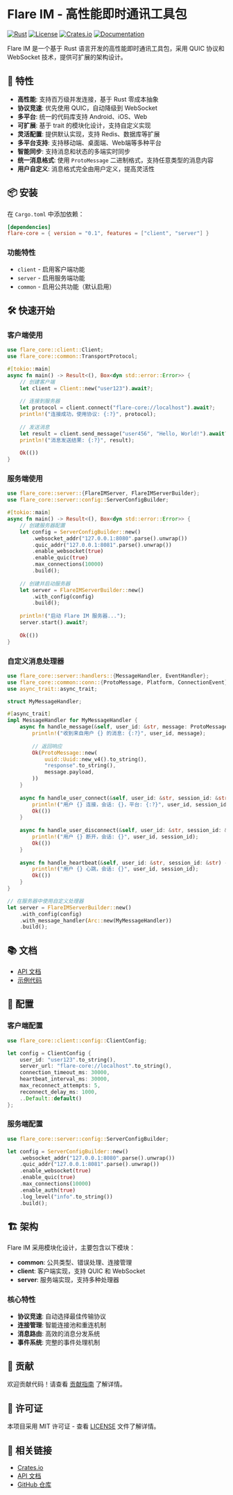 # Flare IM - 高性能即时通讯工具包

[![Rust](https://img.shields.io/badge/Rust-1.70+-blue.svg)](https://www.rust-lang.org/)
[![License](https://img.shields.io/badge/License-MIT-green.svg)](LICENSE)
[![Crates.io](https://img.shields.io/crates/v/flare-core)](https://crates.io/crates/flare-core)
[![Documentation](https://img.shields.io/badge/docs-latest-blue.svg)](https://docs.rs/flare-core)

Flare IM 是一个基于 Rust 语言开发的高性能即时通讯工具包，采用 QUIC 协议和 WebSocket 技术，提供可扩展的架构设计。

## 🚀 特性

- **高性能**: 支持百万级并发连接，基于 Rust 零成本抽象
- **协议竞速**: 优先使用 QUIC，自动降级到 WebSocket
- **多平台**: 统一的代码库支持 Android、iOS、Web
- **可扩展**: 基于 trait 的模块化设计，支持自定义实现
- **灵活配置**: 提供默认实现，支持 Redis、数据库等扩展
- **多平台支持**: 支持移动端、桌面端、Web端等多种平台
- **智能同步**: 支持消息和状态的多端实时同步
- **统一消息格式**: 使用 `ProtoMessage` 二进制格式，支持任意类型的消息内容
- **用户自定义**: 消息格式完全由用户定义，提高灵活性

## 📦 安装

在 `Cargo.toml` 中添加依赖：

```toml
[dependencies]
flare-core = { version = "0.1", features = ["client", "server"] }
```

### 功能特性

- `client` - 启用客户端功能
- `server` - 启用服务端功能
- `common` - 启用公共功能（默认启用）

## 🛠️ 快速开始

### 客户端使用

```rust
use flare_core::client::Client;
use flare_core::common::TransportProtocol;

#[tokio::main]
async fn main() -> Result<(), Box<dyn std::error::Error>> {
    // 创建客户端
    let client = Client::new("user123").await?;
    
    // 连接到服务器
    let protocol = client.connect("flare-core://localhost").await?;
    println!("连接成功，使用协议: {:?}", protocol);
    
    // 发送消息
    let result = client.send_message("user456", "Hello, World!").await?;
    println!("消息发送结果: {:?}", result);
    
    Ok(())
}
```

### 服务端使用

```rust
use flare_core::server::{FlareIMServer, FlareIMServerBuilder};
use flare_core::server::config::ServerConfigBuilder;

#[tokio::main]
async fn main() -> Result<(), Box<dyn std::error::Error>> {
    // 创建服务器配置
    let config = ServerConfigBuilder::new()
        .websocket_addr("127.0.0.1:8080".parse().unwrap())
        .quic_addr("127.0.0.1:8081".parse().unwrap())
        .enable_websocket(true)
        .enable_quic(true)
        .max_connections(10000)
        .build();
    
    // 创建并启动服务器
    let server = FlareIMServerBuilder::new()
        .with_config(config)
        .build();
    
    println!("启动 Flare IM 服务器...");
    server.start().await?;
    
    Ok(())
}
```

### 自定义消息处理器

```rust
use flare_core::server::handlers::{MessageHandler, EventHandler};
use flare_core::common::conn::{ProtoMessage, Platform, ConnectionEvent};
use async_trait::async_trait;

struct MyMessageHandler;

#[async_trait]
impl MessageHandler for MyMessageHandler {
    async fn handle_message(&self, user_id: &str, message: ProtoMessage) -> Result<ProtoMessage, flare_core::Result> {
        println!("收到来自用户 {} 的消息: {:?}", user_id, message);
        
        // 返回响应
        Ok(ProtoMessage::new(
            uuid::Uuid::new_v4().to_string(),
            "response".to_string(),
            message.payload,
        ))
    }
    
    async fn handle_user_connect(&self, user_id: &str, session_id: &str, platform: Platform) -> Result<(), flare_core::Result> {
        println!("用户 {} 连接，会话: {}，平台: {:?}", user_id, session_id, platform);
        Ok(())
    }
    
    async fn handle_user_disconnect(&self, user_id: &str, session_id: &str) -> Result<(), flare_core::Result> {
        println!("用户 {} 断开，会话: {}", user_id, session_id);
        Ok(())
    }
    
    async fn handle_heartbeat(&self, user_id: &str, session_id: &str) -> Result<(), flare_core::Result> {
        println!("用户 {} 心跳，会话: {}", user_id, session_id);
        Ok(())
    }
}

// 在服务器中使用自定义处理器
let server = FlareIMServerBuilder::new()
    .with_config(config)
    .with_message_handler(Arc::new(MyMessageHandler))
    .build();
```

## 📚 文档

- [API 文档](https://docs.rs/flare-core)
- [示例代码](./examples/)

## 🔧 配置

### 客户端配置

```rust
use flare_core::client::config::ClientConfig;

let config = ClientConfig {
    user_id: "user123".to_string(),
    server_url: "flare-core://localhost".to_string(),
    connection_timeout_ms: 30000,
    heartbeat_interval_ms: 30000,
    max_reconnect_attempts: 5,
    reconnect_delay_ms: 1000,
    ..Default::default()
};
```

### 服务端配置

```rust
use flare_core::server::config::ServerConfigBuilder;

let config = ServerConfigBuilder::new()
    .websocket_addr("127.0.0.1:8080".parse().unwrap())
    .quic_addr("127.0.0.1:8081".parse().unwrap())
    .enable_websocket(true)
    .enable_quic(true)
    .max_connections(10000)
    .enable_auth(true)
    .log_level("info".to_string())
    .build();
```

## 🏗️ 架构

Flare IM 采用模块化设计，主要包含以下模块：

- **common**: 公共类型、错误处理、连接管理
- **client**: 客户端实现，支持 QUIC 和 WebSocket
- **server**: 服务端实现，支持多种处理器

### 核心特性

- **协议竞速**: 自动选择最佳传输协议
- **连接管理**: 智能连接池和重连机制
- **消息路由**: 高效的消息分发系统
- **事件系统**: 完整的事件处理机制

## 🤝 贡献

欢迎贡献代码！请查看 [贡献指南](CONTRIBUTING.md) 了解详情。

## 📄 许可证

本项目采用 MIT 许可证 - 查看 [LICENSE](LICENSE) 文件了解详情。

## 🔗 相关链接

- [Crates.io](https://crates.io/crates/flare-core)
- [API 文档](https://docs.rs/flare-core)
- [GitHub 仓库](https://github.com/your-username/flare-core) 